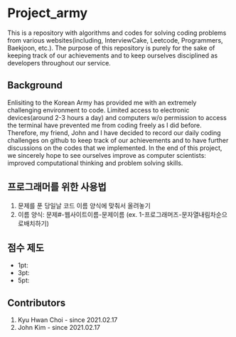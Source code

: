 # Project_army

This is a repository with algorithms and codes for solving coding problems from various websites(including, InterviewCake, Leetcode, Programmers, Baekjoon, etc.). 
The purpose of this repository is purely for the sake of keeping track of our achievements and to keep ourselves disciplined as developers throughout our service.

Background
-------------
Enlisiting to the Korean Army has provided me with an extremely challenging environment to code. Limited access to electronic devices(around 2-3 hours a day) and computers w/o permission to access the terminal have prevented me from coding freely as I did before. Therefore, my friend, John and I have decided to record our daily coding challenges on github to keep track of our achievements and to have further discussions on the codes that we implemented. In the end of this project, we sincerely hope to see ourselves improve as computer scientists: improved computational thinking and problem solving skills.

프로그래머를 위한 사용법
-------------
1. 문제를 푼 당일날 코드 이름 양식에 맞춰서 올려놓기
2. 이름 양식: 문제#-웹사이트이름-문제이름 (ex. 1-프로그래머즈-문자열내림차순으로배치하기)

점수 제도
-------------
* 1pt:
* 3pt:
* 5pt:

Contributors
-------------
1. Kyu Hwan Choi - since 2021.02.17
2. John Kim - since 2021.02.17
